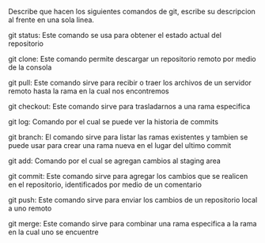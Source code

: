 Describe que hacen los siguientes comandos de git, escribe su descripcion al frente en una sola linea.

git status: Este comando se usa para obtener el estado actual del repositorio

git clone: Este comando permite descargar un repositorio remoto por medio de la consola

git pull: Este comando sirve para recibir o traer los archivos de un servidor remoto hasta la rama en la cual nos encontremos

git checkout: Este comando sirve para trasladarnos a una rama especifica

git log: Comando por el cual se puede ver la historia de commits 

git branch: El comando sirve para listar las ramas existentes y tambien se puede usar para crear una rama nueva en el lugar del ultimo commit

git add: Comando por el cual se agregan cambios al staging area 

git commit: Este comando sirve para agregar los cambios que se realicen en el repositorio, identificados por medio de un comentario

git push: Este comando sirve para enviar los cambios de un repositorio local a uno remoto

git merge: Este comando sirve para combinar una rama especifica a la rama en la cual uno se encuentre
